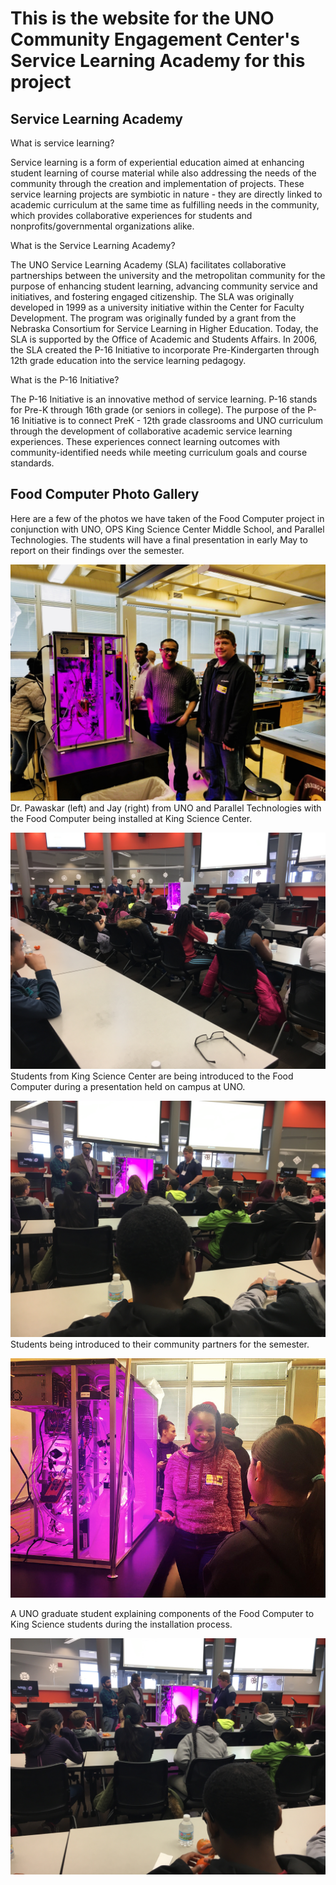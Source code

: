 # This is the website for the UNO Community Engagement Center's Service Learning Academy for this project

## Service Learning Academy
What is service learning? 

Service learning is a form of experiential education aimed at enhancing student learning of course material while also addressing the needs of the community through the creation and implementation of projects. These service learning projects are symbiotic in nature - they are directly linked to academic curriculum at the same time as fulfilling needs in the community, which provides collaborative experiences for students and nonprofits/governmental organizations alike.

What is the Service Learning Academy?

The UNO Service Learning Academy (SLA) facilitates collaborative partnerships between the university and the metropolitan community for the purpose of enhancing student learning, advancing community service and initiatives, and fostering engaged citizenship. The SLA was originally developed in 1999 as a university initiative within the Center for Faculty Development. The program was originally funded by a grant from the Nebraska Consortium for Service Learning in Higher Education. Today, the SLA is supported by the Office of Academic and Students Affairs. In 2006, the SLA created the P-16 Initiative to incorporate Pre-Kindergarten through 12th grade education into the service learning pedagogy. 

What is the P-16 Initiative?

The P-16 Initiative is an innovative method of service learning. P-16 stands for Pre-K through 16th grade (or seniors in college). The purpose of the P-16 Initiative is to connect PreK - 12th grade classrooms and UNO curriculum through the development of collaborative academic service learning experiences. These experiences connect learning outcomes with community-identified needs while meeting curriculum goals and course standards. 


## Food Computer Photo Gallery
Here are a few of the photos we have taken of the Food Computer project in conjunction with UNO, OPS King Science Center Middle School, and Parallel Technologies. The students will have a final presentation in early May to report on their findings over the semester.

![Image One](./media_files/IMG-1114.jpg)
Dr. Pawaskar (left) and Jay (right) from UNO and Parallel Technologies with the Food Computer being installed at King Science Center.

![Image Two](./media_files/IMG_7266.JPG)
Students from King Science Center are being introduced to the Food Computer during a presentation held on campus at UNO.

![Image Three](./media_files/IMG_7268.JPG)
Students being introduced to their community partners for the semester.

![Image Four](./media_files/IMG-1059.JPG)

A UNO graduate student explaining components of the Food Computer to King Science students during the installation process.

![Image Five](./media_files/IMG_7269.JPG)
